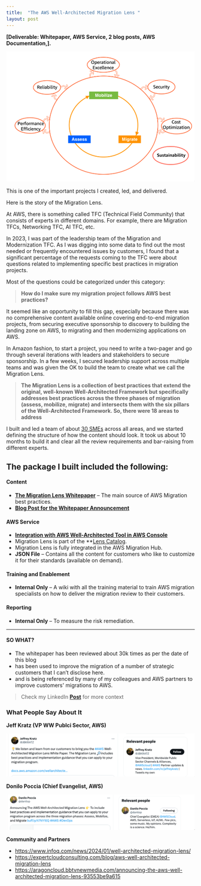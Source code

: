 ```yaml
---
title:  "The AWS Well-Architected Migration Lens "
layout: post
---
```


**[Deliverable: Whitepaper, AWS Service, 2 blog posts, AWS Documentation,].**

  <img src="/assets/migration-lens0.png" alt="wa-migration">


This is one of the important projects I created, led, and delivered. 

Here is the story of the Migration Lens.

At AWS, there is something called TFC (Technical Field Community) that consists of experts in different domains. For example, there are Migration TFCs, Networking TFC, AI TFC, etc.

In 2023, I was part of the leadership team of the Migration and Modernization TFC. As I was digging into some data to find out the most needed or frequently encountered issues by customers, I found that a significant percentage of the requests coming to the TFC were about questions related to implementing specific best practices in migration projects.

Most of the questions could be categorized under this category:

> **How do I make sure my migration project follows AWS best practices?**

It seemed like an opportunity to fill this gap, especially because there was no comprehensive content available online covering end-to-end migration projects, from securing executive sponsorship to discovery to building the landing zone on AWS, to migrating and then modernizing applications on AWS.

In Amazon fashion, to start a project, you need to write a two-pager and go through several iterations with leaders and stakeholders to secure sponsorship. In a few weeks, I secured leadership support across multiple teams and was given the OK to build the team to create what we call the Migration Lens.

> **The Migration Lens is a collection of best practices that extend the original, well-known Well-Architected Framework but specifically addresses best practices across the three phases of migration (assess, mobilize, migrate) and intersects them with the six pillars of the Well-Architected Framework. So, there were 18 areas to address**

I built and led a team of about [30 SMEs](https://docs.aws.amazon.com/wellarchitected/latest/migration-lens/contributors.html) across all areas, and we started defining the structure of how the content should look. It took us about 10 months to build it and clear all the review requirements and bar-raising from different experts.

## The package I built included the following:

#### Content
- **[The Migration Lens Whitepaper](https://docs.aws.amazon.com/wellarchitected/latest/migration-lens/migration-lens.html)** – The main source of AWS Migration best practices.
- **[Blog Post for the Whitepaper Announcement](https://aws.amazon.com/blogs/mt/announcing-aws-well-architected-migration-lens/)**

#### AWS Service
- **[Integration with AWS Well-Architected Tool in AWS Console](https://aws.amazon.com/blogs/mt/the-migration-well-architected-review-a-mechanism-to-validate-your-migration-for-aws-best-practices/)**
- Migration Lens is part of the **[Lens Catalog](https://docs.aws.amazon.com/wellarchitected/latest/userguide/lens-catalog.html).
- Migration Lens is fully integrated in the AWS Migration Hub. 
- **JSON File** – Contains all the content for customers who like to customize it for their standards (available on demand).

#### Training and Enablement
- **Internal Only** – A wiki with all the training material to train AWS migration specialists on how to deliver the migration review to their customers.

#### Reporting
- **Internal Only** – To measure the risk remediation.

***


#### SO WHAT? 

- The whitepaper has been reviewed about 30k times as per the date of this blog 
- has been used to improve the migration of a number of strategic customers that I can’t disclose here.
- and is being referenced by many of my colleagues and AWS partners to improve customers' migrations to AWS.



> Check my LinkedIn **[Post](https://www.linkedin.com/feed/update/urn:li:activity:7155987327771701249/)** for more context 


### What People Say About It

**Jeff Kratz (VP WW Publci Sector, AWS)**

  <img src="/assets/migration-lens1.png" alt="migrationlens">

**Donilo Poccia (Chief Evangelist, AWS)**

  <img src="/assets/migration-lens2.png" alt="migration lens">

**Community and Partners**
- https://www.infoq.com/news/2024/01/well-architected-migration-lens/
- https://expertcloudconsulting.com/blog/aws-well-architected-migration-lens
- https://aragoncloud.bbtvnewmedia.com/announcing-the-aws-well-architected-migration-lens-93553be9a615
  
